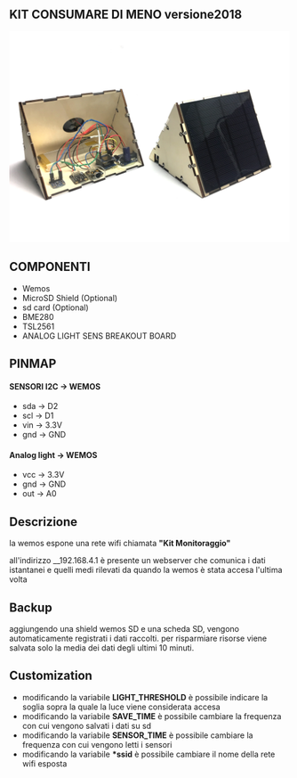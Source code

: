 ## KIT CONSUMARE DI MENO versione2018


![Screenshoot](./v2-2018/tutorial/img/1.jpg)


## COMPONENTI
* Wemos
* MicroSD Shield (Optional)
* sd card (Optional)
* BME280
* TSL2561
* ANALOG LIGHT SENS BREAKOUT BOARD

## PINMAP
#### SENSORI I2C -> WEMOS
* sda -> D2
* scl -> D1
* vin -> 3.3V
* gnd -> GND
#### Analog light -> WEMOS
* vcc -> 3.3V
* gnd -> GND
* out -> A0

## Descrizione
la wemos espone una rete wifi chiamata __"Kit Monitoraggio"__

all'indirizzo __192.168.4.1 è presente un webserver che comunica i dati istantanei e quelli medi rilevati da quando la wemos è stata accesa l'ultima volta

## Backup
aggiungendo una shield wemos SD e una scheda SD, vengono automaticamente registrati i dati raccolti.
per risparmiare risorse viene salvata solo la media dei dati degli ultimi 10 minuti.

## Customization
* modificando la variabile __LIGHT_THRESHOLD__ è possibile indicare la soglia sopra la quale la luce viene considerata accesa
* modificando la variabile __SAVE_TIME__ è possibile cambiare la frequenza con cui vengono salvati i dati su sd
* modificando la variabile __SENSOR_TIME__ è possibile cambiare la frequenza con cui vengono letti i sensori
* modificando la variabile __*ssid__ è possibile cambiare il nome della rete wifi esposta
